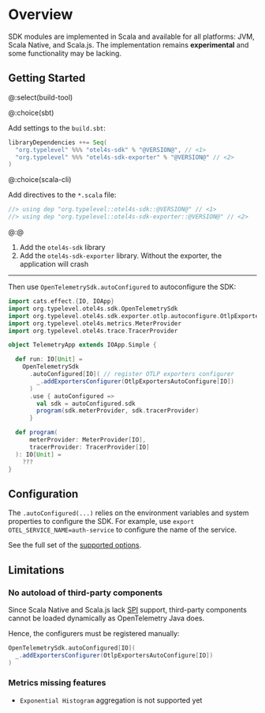 # Overview

SDK modules are implemented in Scala and available for all platforms: JVM, Scala Native, and Scala.js.
The implementation remains **experimental** and some functionality may be lacking.

## Getting Started

@:select(build-tool)

@:choice(sbt)

Add settings to the `build.sbt`:

```scala
libraryDependencies ++= Seq(
  "org.typelevel" %%% "otel4s-sdk" % "@VERSION@", // <1>
  "org.typelevel" %%% "otel4s-sdk-exporter" % "@VERSION@" // <2>
)
```

@:choice(scala-cli)

Add directives to the `*.scala` file:

```scala
//> using dep "org.typelevel::otel4s-sdk::@VERSION@" // <1>
//> using dep "org.typelevel::otel4s-sdk-exporter::@VERSION@" // <2>
```

@:@

1. Add the `otel4s-sdk` library
2. Add the `otel4s-sdk-exporter` library. Without the exporter, the application will crash

_______

Then use `OpenTelemetrySdk.autoConfigured` to autoconfigure the SDK:
```scala mdoc:silent:reset
import cats.effect.{IO, IOApp}
import org.typelevel.otel4s.sdk.OpenTelemetrySdk
import org.typelevel.otel4s.sdk.exporter.otlp.autoconfigure.OtlpExportersAutoConfigure
import org.typelevel.otel4s.metrics.MeterProvider
import org.typelevel.otel4s.trace.TracerProvider

object TelemetryApp extends IOApp.Simple {

  def run: IO[Unit] =
    OpenTelemetrySdk
      .autoConfigured[IO]( // register OTLP exporters configurer
        _.addExportersConfigurer(OtlpExportersAutoConfigure[IO]) 
      )
      .use { autoConfigured =>
        val sdk = autoConfigured.sdk
        program(sdk.meterProvider, sdk.tracerProvider)
      }

  def program(
      meterProvider: MeterProvider[IO], 
      tracerProvider: TracerProvider[IO]
  ): IO[Unit] =
    ???
}
```

## Configuration

The `.autoConfigured(...)` relies on the environment variables and system properties to configure the SDK.
For example, use `export OTEL_SERVICE_NAME=auth-service` to configure the name of the service.

See the full set of the [supported options](configuration.md).

## Limitations

### No autoload of third-party components

Since Scala Native and Scala.js lack [SPI](https://docs.oracle.com/javase/tutorial/sound/SPI-intro.html) support, 
third-party components cannot be loaded dynamically as OpenTelemetry Java does.

Hence, the configurers must be registered manually:
```scala mdoc:silent
OpenTelemetrySdk.autoConfigured[IO](
  _.addExportersConfigurer(OtlpExportersAutoConfigure[IO])
)
```

### Metrics missing features

- `Exponential Histogram` aggregation is not supported yet
